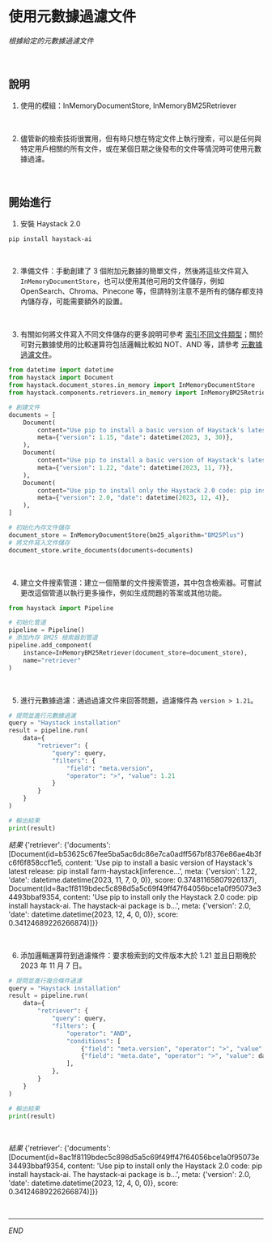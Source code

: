 # 使用元數據過濾文件

_根據給定的元數據過濾文件_

<br>

## 說明

1. 使用的模組：InMemoryDocumentStore, InMemoryBM25Retriever  

<br>

2. 儘管新的檢索技術很實用，但有時只想在特定文件上執行搜索，可以是任何與特定用戶相關的所有文件，或在某個日期之後發布的文件等情況時可使用元數據過濾。

<br>

## 開始進行

1. 安裝 Haystack 2.0

```bash
pip install haystack-ai
```

<br>

2. 準備文件：手動創建了 3 個附加元數據的簡單文件，然後將這些文件寫入 `InMemoryDocumentStore`，也可以使用其他可用的文件儲存，例如 OpenSearch、Chroma、Pinecone 等，但請特別注意不是所有的儲存都支持內儲存存，可能需要額外的設置。

<br>

3. 有關如何將文件寫入不同文件儲存的更多說明可參考 [索引不同文件類型](https://haystack.deepset.ai/docs/2.0/indexing)；關於可對元數據使用的比較運算符包括邏輯比較如 NOT、AND 等，請參考 [元數據過濾文件](https://haystack.deepset.ai/docs/2.0/meta_filtering)。

```python
from datetime import datetime
from haystack import Document
from haystack.document_stores.in_memory import InMemoryDocumentStore
from haystack.components.retrievers.in_memory import InMemoryBM25Retriever

# 創建文件
documents = [
    Document(
        content="Use pip to install a basic version of Haystack's latest release: pip install farm-haystack. All the core Haystack components live in the haystack repo. But there's also the haystack-extras repo which contains components that are not as widely used, and you need to install them separately.",
        meta={"version": 1.15, "date": datetime(2023, 3, 30)},
    ),
    Document(
        content="Use pip to install a basic version of Haystack's latest release: pip install farm-haystack[inference]. All the core Haystack components live in the haystack repo. But there's also the haystack-extras repo which contains components that are not as widely used, and you need to install them separately.",
        meta={"version": 1.22, "date": datetime(2023, 11, 7)},
    ),
    Document(
        content="Use pip to install only the Haystack 2.0 code: pip install haystack-ai. The haystack-ai package is built on the main branch which is an unstable beta version, but it's useful if you want to try the new features as soon as they are merged.",
        meta={"version": 2.0, "date": datetime(2023, 12, 4)},
    ),
]

# 初始化內存文件儲存
document_store = InMemoryDocumentStore(bm25_algorithm="BM25Plus")
# 將文件寫入文件儲存
document_store.write_documents(documents=documents)
```

<br>

4. 建立文件搜索管道：建立一個簡單的文件搜索管道，其中包含檢索器。可嘗試更改這個管道以執行更多操作，例如生成問題的答案或其他功能。

```python
from haystack import Pipeline

# 初始化管道
pipeline = Pipeline()
# 添加內存 BM25 檢索器到管道
pipeline.add_component(
    instance=InMemoryBM25Retriever(document_store=document_store),
    name="retriever"
)
```

<br>

5. 進行元數據過濾：通過過濾文件來回答問題，過濾條件為 `version > 1.21`。

```python
# 提問並進行元數據過濾
query = "Haystack installation"
result = pipeline.run(
    data={
        "retriever": {
            "query": query,
            "filters": {
                "field": "meta.version",
                "operator": ">", "value": 1.21
            }
        }
    }
)

# 輸出結果
print(result)
```

_結果_
{'retriever': {'documents': [Document(id=b53625c67fee5ba5ac6dc86e7ca0adff567bf8376e86ae4b3fc6f6f858ccf1e5, content: 'Use pip to install a basic version of Haystack's latest release: pip install farm-haystack[inference...', meta: {'version': 1.22, 'date': datetime.datetime(2023, 11, 7, 0, 0)}, score: 0.37481165807926137), Document(id=8ac1f8119bdec5c898d5a5c69f49ff47f64056bce1a0f95073e34493bbaf9354, content: 'Use pip to install only the Haystack 2.0 code: pip install haystack-ai. The haystack-ai package is b...', meta: {'version': 2.0, 'date': datetime.datetime(2023, 12, 4, 0, 0)}, score: 0.34124689226266874)]}}

<br>

6. 添加邏輯運算符到過濾條件：要求檢索到的文件版本大於 1.21 並且日期晚於 2023 年 11 月 7 日。

```python
# 提問並進行複合條件過濾
query = "Haystack installation"
result = pipeline.run(
    data={
        "retriever": {
            "query": query,
            "filters": {
                "operator": "AND",
                "conditions": [
                    {"field": "meta.version", "operator": ">", "value": 1.21},
                    {"field": "meta.date", "operator": ">", "value": datetime(2023, 11, 7)},
                ],
            },
        }
    }
)

# 輸出結果
print(result)
```

<br>

_結果_
{'retriever': {'documents': [Document(id=8ac1f8119bdec5c898d5a5c69f49ff47f64056bce1a0f95073e34493bbaf9354, content: 'Use pip to install only the Haystack 2.0 code: pip install haystack-ai. The haystack-ai package is b...', meta: {'version': 2.0, 'date': datetime.datetime(2023, 12, 4, 0, 0)}, score: 0.34124689226266874)]}}

<br>

___

_END_
